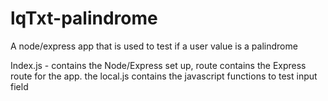 # lqTxt-palindrome
A node/express app that is used to test if a user value is a palindrome 

Index.js - contains the Node/Express set up, route contains the Express route for the app.
the local.js contains the javascript functions to test input field
